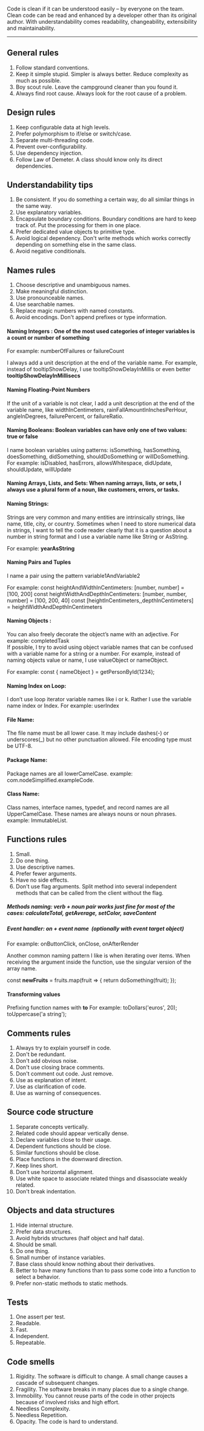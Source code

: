 Code is clean if it can be understood easily – by everyone on the team. Clean code can be read and enhanced by a developer other than its original author. With understandability comes readability, changeability, extensibility and maintainability.
_____________________________________

## General rules
1. Follow standard conventions.
2. Keep it simple stupid. Simpler is always better. Reduce complexity as much as possible.
3. Boy scout rule. Leave the campground cleaner than you found it.
4. Always find root cause. Always look for the root cause of a problem.

## Design rules
1. Keep configurable data at high levels.
2. Prefer polymorphism to if/else or switch/case.
3. Separate multi-threading code.
4. Prevent over-configurability.
5. Use dependency injection.
6. Follow Law of Demeter. A class should know only its direct dependencies.

## Understandability tips
1. Be consistent. If you do something a certain way, do all similar things in the same way.
2. Use explanatory variables.
3. Encapsulate boundary conditions. Boundary conditions are hard to keep track of. Put the processing for them in one place.
4. Prefer dedicated value objects to primitive type.
5. Avoid logical dependency. Don't write methods which works correctly depending on something else in the same class.
6. Avoid negative conditionals.

## Names rules
1. Choose descriptive and unambiguous names.
2. Make meaningful distinction.
3. Use pronounceable names.
4. Use searchable names.
5. Replace magic numbers with named constants.
6. Avoid encodings. Don't append prefixes or type information.

#### Naming Integers : One of the most used categories of integer variables is a count or number of something
For example: numberOfFailures or failureCount

 I always add a unit description at the end of the variable name. For example, instead of tooltipShowDelay, I use tooltipShowDelayInMillis or even better **tooltipShowDelayInMillisecs**
 
#### Naming Floating-Point Numbers
If the unit of a variable is not clear, I add a unit description at the end of the variable name, like widthInCentimeters, rainFallAmountInInchesPerHour, angleInDegrees, failurePercent, or failureRatio.

#### Naming Booleans: Boolean variables can have only one of two values: true or false
I name boolean variables using patterns: isSomething, hasSomething, doesSomething, didSomething, shouldDoSomething or willDoSomething.
For example: isDisabled, hasErrors, allowsWhitespace, didUpdate, shouldUpdate, willUpdate

#### Naming Arrays, Lists, and Sets: When naming arrays, lists, or sets, I always use a plural form of a noun, like customers, errors, or tasks.

#### Naming Strings: 
Strings are very common and many entities are intrinsically strings, like name, title, city, or country. Sometimes when I need to store numerical data in strings, I want to tell the code reader clearly that it is a question about a number in string format and I use a variable name like <someValue>String or <someValue>AsString.

For example: **yearAsString**

#### Naming Pairs and Tuples
I name a pair using the pattern variable1AndVariable2

For example: 
const heightAndWidthInCentimeters: [number, number] = [100, 200]
const heightWidthAndDepthInCentimeters: [number, number, number] = [100, 200, 40]
const [heightInCentimeters,,depthInCentimeters] = heightWidthAndDepthInCentimeters

#### Naming Objects :
You can also freely decorate the object’s name with an adjective. For example: completedTask  
If possible, I try to avoid using object variable names that can be confused with a variable name for a string or a number. For example, instead of naming objects value or name, I use valueObject or nameObject.

For example: const { nameObject } = getPersonById(1234);
  
#### Naming Index on Loop:   
I don’t use loop iterator variable names like i or k. Rather I use the variable name index or <something>Index. 
For example: userIndex  
  
#### File Name:
The file name must be all lower case. It may include dashes(-) or underscores(_) but no other punctuation allowed.
File encoding type must be UTF-8.

#### Package Name:
Package names are all lowerCamelCase.
example: com.nodeSimplified.exampleCode.

#### Class Name:
Class names, interface names, typedef, and record names are all UpperCamelCase.
These names are always nouns or noun phrases.
example: ImmutableList.
  
## Functions rules
1. Small.
2. Do one thing.
3. Use descriptive names.
4. Prefer fewer arguments.
5. Have no side effects.
6. Don't use flag arguments. Split method into several independent methods that can be called from the client without the flag.

##### Methods naming: verb + noun pair works just fine for most of the cases: calculateTotal, getAverage, setColor, saveContent
  
##### Event handler: on + event name  (optionally with event target object) 

For example: onButtonClick, onClose, onAfterRender
  
Another common naming pattern I like is when iterating over items. When receiving the argument inside the function, use the singular version of the array name.
  
const **newFruits** = fruits.map(fruit => {
    return doSomething(fruit);
});
  
#### Transforming values
Prefixing function names with **to**
For example: 
toDollars('euros', 20);
toUppercase('a string');  
  
  
## Comments rules
1. Always try to explain yourself in code.
2. Don't be redundant.
3. Don't add obvious noise.
4. Don't use closing brace comments.
5. Don't comment out code. Just remove.
6. Use as explanation of intent.
7. Use as clarification of code.
8. Use as warning of consequences.

## Source code structure
1. Separate concepts vertically.
2. Related code should appear vertically dense.
3. Declare variables close to their usage.
4. Dependent functions should be close.
5. Similar functions should be close.
6. Place functions in the downward direction.
7. Keep lines short.
8. Don't use horizontal alignment.
9. Use white space to associate related things and disassociate weakly related.
10. Don't break indentation.

## Objects and data structures
1. Hide internal structure.
2. Prefer data structures.
3. Avoid hybrids structures (half object and half data).
4. Should be small.
5. Do one thing.
6. Small number of instance variables.
7. Base class should know nothing about their derivatives.
8. Better to have many functions than to pass some code into a function to select a behavior.
9. Prefer non-static methods to static methods.

## Tests
1. One assert per test.
2. Readable.
3. Fast.
4. Independent.
5. Repeatable.

## Code smells
1. Rigidity. The software is difficult to change. A small change causes a cascade of subsequent changes.
2. Fragility. The software breaks in many places due to a single change.
3. Immobility. You cannot reuse parts of the code in other projects because of involved risks and high effort.
4. Needless Complexity.
5. Needless Repetition.
6. Opacity. The code is hard to understand.
